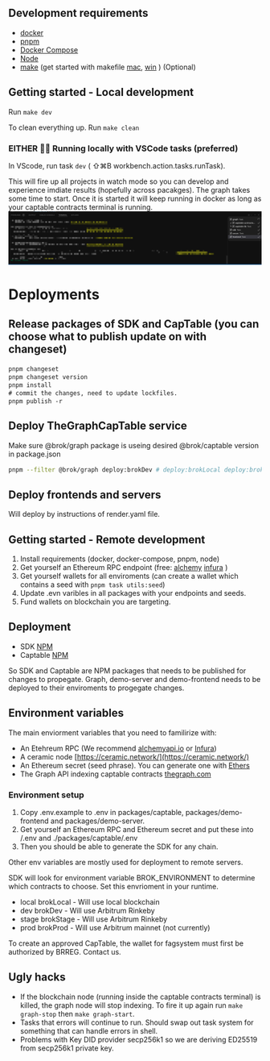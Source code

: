 ## Development requirements

- [docker](https://docs.docker.com/get-docker/)
- [pnpm](https://pnpm.io/installation) 
- [Docker Compose](https://www.digitalocean.com/community/tutorials/how-to-install-and-use-docker-compose-on-ubuntu-20-04)
- [Node](https://nodejs.org/en/blog/release/v16.14.2/)
- [make](https://opensource.com/article/18/8/what-how-makefile) (get started with makefile [mac](https://formulae.brew.sh/formula/make), [win](https://stackoverflow.com/questions/32127524/how-to-install-and-use-make-in-windows) ) (Optional)

## Getting started - Local development

Run `make dev`

To clean everything up. Run `make clean`

### EITHER 👩‍💻 Running locally with VSCode tasks (preferred) 
In VScode, run task `dev`  ( ⇧⌘B workbench.action.tasks.runTask).  

This will fire up all projects in watch mode so you can develop and experience imdiate results (hopefully across pacakges).
The graph takes some time to start. Once it is started it will keep running in docker as long as your captable contracts terminal is running.
![terminal_tabs](screenshot/terminal_tabs.png)


# Deployments
## Release packages of SDK and CapTable (you can choose what to publish update on with changeset)
```
pnpm changeset
pnpm changeset version
pnpm install
# commit the changes, need to update lockfiles.
pnpm publish -r
```

## Deploy TheGraphCapTable service

Make sure @brok/graph package is useing desired @brok/captable version in package.json

```bash
pnpm --filter @brok/graph deploy:brokDev # deploy:brokLocal deploy:brokStage deploy:brokProd
```

## Deploy frontends and servers

Will deploy by instructions of render.yaml file. 

## Getting started - Remote development

1. Install requirements (docker, docker-compose, pnpm, node)
2. Get yourself an Ethereum RPC endpoint (free: [alchemy](https://www.alchemy.com/) [infura](https://infura.io/) )
3. Get yourself wallets for all enviroments (can create a wallet which contains a seed with `pnpm task utils:seed`)
4. Update .evn varibles in all packages with your endpoints and seeds.
5. Fund wallets on blockchain you are targeting.



## Deployment
- SDK [NPM](https://www.npmjs.com/package/@brok/sdk)
- Captable [NPM](https://www.npmjs.com/package/@brok/captable)
<!-- - Graph [HostedService](https://thegraph.com/hosted-service/dashboard) (connected to robertosnap account)
- demo-server [Heroku DEV](https://brok-demo-server-dev.herokuapp.com) [Heroku STAGE](https://brok-demo-server-stage.herokuapp.com) 
- demo-frontend [Heroku DEV](https://brok-demo-frontend-dev.herokuapp.com/) [Heroku STAGE](https://brok-demo-frontend-stage.herokuapp.com/) -->

So SDK and Captable are NPM packages that needs to be published for changes to propegate. 
Graph, demo-server and demo-frontend needs to be deployed to their enviroments to progegate changes.


## Environment variables

The main enviorment variables that you need to familirize with:
- An Etehreum RPC (We recommend [alchemyapi.io](https://dashboard.alchemyapi.io/) or [Infura](https://infura.io/))
- A ceramic node [https://ceramic.network/](https://ceramic.network/)
- An Ethereum secret (seed phrase). You can generate one with [Ethers](https://docs.ethers.io/v5/)
- The Graph API indexing captable contracts [thegraph.com](https://thegraph.com/en/)

### Environment setup
1. Copy .env.example to .env in packages/captable, packages/demo-frontend and packages/demo-server.
1. Get yourself an Ethereum RPC and Ethereum secret and put these into /.env and ./packages/captable/.env
1. Then you should be able to generate the SDK for any chain.

Other env variables are mostly used for deployment to remote servers.

SDK will look for environment variable BROK_ENVIRONMENT to determine which contracts to choose. Set this envrioment in your runtime.
- local brokLocal - Will use local blockchain
- dev brokDev - Will use Arbitrum Rinkeby
- stage brokStage - Will use Arbitrum Rinkeby
- prod brokProd - Will use Arbitrum mainnet (not currently)

To create an approved CapTable, the wallet for fagsystem must first be authorized by BRREG. Contact us.
## Ugly hacks
- If the blockchain node (running inside the captable contracts terminal) is killed, the graph node will stop indexing. To fire it up again run `make graph-stop` then `make graph-start`.
- Tasks that errors will continue to run. Should swap out task system for something that can handle errors in shell.
- Problems with Key DID provider secp256k1 so we are deriving ED25519 from secp256k1 private key.

